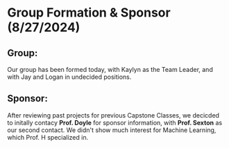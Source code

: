# Group Formation & Sponsor (8/27/2024)

## Group:

Our group has been formed today, with Kaylyn as the Team Leader, and with Jay and Logan in undecided positions. 

## Sponsor:

After reviewing past projects for previous Capstone Classes, we decicded to initally contacy **Prof. Doyle** for sponsor information, with **Prof. Sexton** as our second contact. We didn't show much interest for Machine Learning, which Prof. H specialized in.
